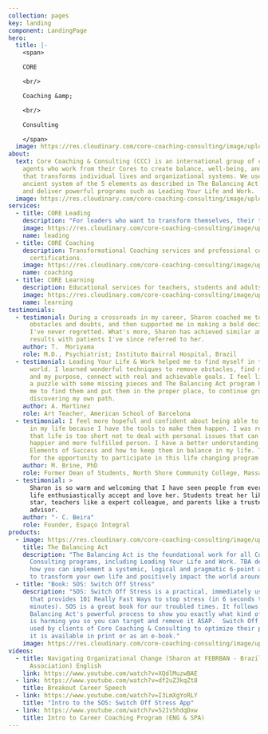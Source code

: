 ```yaml
---
collection: pages
key: landing
component: LandingPage
hero:
  title: |-
    <span>

    CORE

    <br/>

    Coaching &amp;

    <br/>

    Consulting

    </span>
  image: https://res.cloudinary.com/core-coaching-consulting/image/upload/v1596493058/pexels-pixabay-161154_uftaqi.jpg
about:
  text: Core Coaching & Consulting (CCC) is an international group of change
    agents who work from their Cores to create balance, well-being, and flow
    that transforms individual lives and organizational systems. We use the
    ancient system of the 5 elements as described in The Balancing Act to create
    and deliver powerful programs such as Leading Your Life and Work.
  image: https://res.cloudinary.com/core-coaching-consulting/image/upload/v1595111411/logo_feamvb.png
services:
  - title: CORE Leading
    description: "For leaders who want to transform themselves, their teams & companies. "
    image: https://res.cloudinary.com/core-coaching-consulting/image/upload/v1598279113/Core_Leading_2_dh5xd8.jpg
    name: leading
  - title: CORE Coaching
    description: Transformational Coaching services and professional coaching
      certifications.
    image: https://res.cloudinary.com/core-coaching-consulting/image/upload/v1598279507/Core_Coaching_cropped2_i4vxi2.jpg
    name: coaching
  - title: CORE Learning
    description: Educational services for teachers, students and adults in transition.
    image: https://res.cloudinary.com/core-coaching-consulting/image/upload/v1598276673/Core_learning_4_1_u3aepv.jpg
    name: learning
testimonials:
  - testimonial: During a crossroads in my career, Sharon coached me to overcome
      obstacles and doubts, and then supported me in making a bold decision that
      I've never regretted. What's more, Sharon has achieved similar amazing
      results with patients I've since referred to her.
    author: T.  Moriyama
    role: M.D., Psychiatrist; Instituto Bairral Hospital, Brazil
  - testimonial: Leading Your Life & Work helped me to find myself in this changing
      world. I learned wonderful techniques to remove obstacles, find my center
      and my purpose, connect with real and achievable goals. I feel like I had
      a puzzle with some missing pieces and The Balancing Act program has helped
      me to find them and put them in the proper place, to continue growing and
      discovering my own path.
    author: A. Martinez
    role: Art Teacher, American School of Barcelona
  - testimonial: I feel more hopeful and confident about being able to make changes
      in my life because I have the tools to make them happen. I was reminded
      that life is too short not to deal with personal issues that can make me a
      happier and more fulfilled person. I have a better understanding of the
      Elements of Success and how to keep them in balance in my life. Thank you
      for the opportunity to participate in this life changing program.
    author: M. Brine, PhD
    role: Former Dean of Students, North Shore Community College, Massachusetts
  - testimonial: >
      Sharon is so warm and welcoming that I have seen people from every walk of
      life enthusiastically accept and love her. Students treat her like a rock
      star, teachers like a expert colleague, and parents like a trusted
      advisor. 
    author: "- C. Beira"
    role: Founder, Espaço Integral
products:
  - image: https://res.cloudinary.com/core-coaching-consulting/image/upload/v1598280642/Apple_Ipad_Balancing_Act-003_fmny9x.jpg
    title: The Balancing Act
    description: "The Balancing Act is the foundational work for all Core Coaching &
      Consulting programs, including Leading Your Life and Work. TBA describes
      how you can implement a systemic, logical and pragmatic 6-point approach
      to transform your own life and positively impact the world around you. "
  - title: "Book: SOS: Switch Off Stress"
    description: "SOS: Switch Off Stress is a practical, immediately usable book
      that provides 101 Really Fast Ways to stop stress (in 6 seconds to 6
      minutes). SOS is a great book for our troubled times. It follows the The
      Balancing Act's powerful process to show you exactly what kind of stress
      is harming you so you can target and remove it ASAP.  Switch Off Stress is
      used by clients of Core Coaching & Consulting to optimize their progress.
      it is available in print or as an e-book."
    image: https://res.cloudinary.com/core-coaching-consulting/image/upload/v1594942999/sos-book_tc9jx9.jpg
videos:
  - title: Navigating Organizational Change (Sharon at FEBRBAN - Brazil Banking
      Association) English
    link: https://www.youtube.com/watch?v=XQdlMuzwBAE
  - link: https://www.youtube.com/watch?v=df2uZ3kqZt8
    title: Breakout Career Speech
  - link: https://www.youtube.com/watch?v=I3LmXgYoRLY
    title: "Intro to the SOS: Switch Off Stress App"
  - link: https://www.youtube.com/watch?v=52Iv5hdqDxw
    title: Intro to Career Coaching Program (ENG & SPA)
---
```

